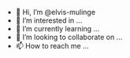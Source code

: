 - 👋 Hi, I’m @elvis-mulinge
- 👀 I’m interested in ...
- 🌱 I’m currently learning ...
- 💞️ I’m looking to collaborate on ...
- 📫 How to reach me ...

<!---
elvis-mulinge/elvis-mulinge is a ✨ special ✨ repository because its `README.md` (this file) appears on your GitHub profile.
You can click the Preview link to take a look at your changes.
--->
